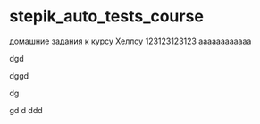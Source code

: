 # stepik_auto_tests_course
домашние задания к курсу
Хеллоу
123123123123
аааааааааааа





dgd



dggd


dg

gd
d
ddd
